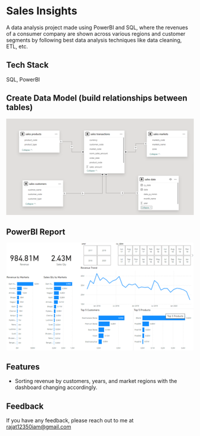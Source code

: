 
# Sales Insights

A data analysis project made using PowerBI and SQL, where the revenues of a consumer company are shown across various regions and customer segments by following best data analysis techniques like data cleaning, ETL, etc.


## Tech Stack

SQL, PowerBI

## Create Data Model (build relationships between tables)

![](/Model_view.png)


## PowerBI Report

![](/Sales_insights_pic.png)


## Features

- Sorting revenue by customers, years, and market regions with the dashboard changing accordingly.


## Feedback

If you have any feedback, please reach out to me at rajat12350iam@gmail.com


